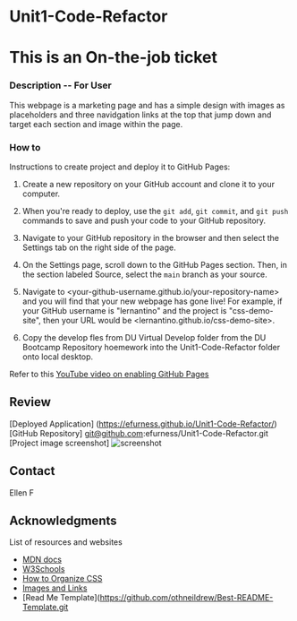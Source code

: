 # Unit1-Code-Refactor
# This is an On-the-job ticket

### Description -- For User


This webpage is a marketing page and has a simple design with images as placeholders and three navidgation links at the top that jump down and target each section and image within the page.  

### How to

Instructions to create project and deploy it to GitHub Pages:

1. Create a new repository on your GitHub account and clone it to your computer.

2. When you're ready to deploy, use the `git add`, `git commit`, and `git push` commands to save and push your code to your GitHub repository.

3. Navigate to your GitHub repository in the browser and then select the Settings tab on the right side of the page.

4. On the Settings page, scroll down to the GitHub Pages section. Then, in the section labeled Source, select the `main` branch as your source.

5. Navigate to <your-github-username.github.io/your-repository-name> and you will find that your new webpage has gone live! For example, if your GitHub username is "lernantino" and the project is "css-demo-site", then your URL would be <lernantino.github.io/css-demo-site>.

6.  Copy the develop fles from DU Virtual Develop folder from the DU Bootcamp Repository hoemework into the Unit1-Code-Refactor folder onto local desktop.

Refer to this [YouTube video on enabling GitHub Pages](https://youtu.be/P4Mu1t5rIXg) 

## Review

[Deployed Application]  (https://efurness.github.io/Unit1-Code-Refactor/)
[GitHub Repository] git@github.com:efurness/Unit1-Code-Refactor.git
[Project image screenshot] ![screenshot](./assets/images/Horiseon_website.png "Horiseon website") 

## Contact

Ellen F

## Acknowledgments

List of resources and websites

* [MDN docs](https://developer.mozilla.org/en-US/docs/Learn/Accessibility)
* [W3Schools](https://www.w3schools.com/)
* [How to Organize CSS](hhttps://9elements.com/css-rule-order/)
* [Images and Links](https://du.bootcampcontent.com/)
* [Read Me Template](https://github.com/othneildrew/Best-README-Template.git
